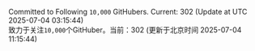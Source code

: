 Committed to Following `10,000` GitHubers. Current: <!-- FOLLOWING_COUNT -->302<!-- FOLLOWING_COUNT --> (Update at UTC <!-- LAST_UPDATED -->2025-07-04 03:15:44<!-- LAST_UPDATED -->)<br>
致力于关注`10,000`个GitHuber。当前：<!-- FOLLOWING_COUNT -->302<!-- FOLLOWING_COUNT --> (更新于北京时间 <!-- LAST_UPDATED_CST -->2025-07-04 11:15:44<!-- LAST_UPDATED_CST -->)
